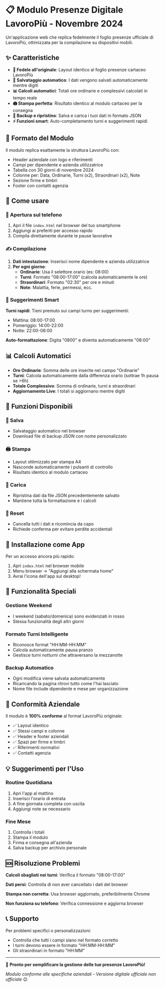 # 📋 Modulo Presenze Digitale LavoroPiù - Novembre 2024

Un'applicazione web che replica fedelmente il foglio presenze ufficiale di LavoroPiù, ottimizzata per la compilazione su dispositivi mobili.

## ✨ Caratteristiche

- **📱 Fedele all'originale**: Layout identico al foglio presenze cartaceo LavoroPiù
- **💾 Salvataggio automatico**: I dati vengono salvati automaticamente mentre digiti
- **📊 Calcoli automatici**: Totali ore ordinarie e complessivi calcolati in tempo reale
- **🖨️ Stampa perfetta**: Risultato identico al modulo cartaceo per la consegna
- **📂 Backup e ripristino**: Salva e carica i tuoi dati in formato JSON
- **⚡ Funzioni smart**: Auto-completamento turni e suggerimenti rapidi

## 🎯 Formato del Modulo

Il modulo replica esattamente la struttura LavoroPiù con:
- Header aziendale con logo e riferimenti
- Campi per dipendente e azienda utilizzatrice
- Tabella con 30 giorni di novembre 2024
- Colonne per: Data, Ordinarie, Turni (x2), Straordinari (x2), Note
- Sezione firme e timbri
- Footer con contatti agenzia

## 🚀 Come usare

### 📱 Apertura sul telefono
1. Apri il file `index.html` nel browser del tuo smartphone
2. Aggiungi ai preferiti per accesso rapido
3. Compila direttamente durante le pause lavorative

### ✍️ Compilazione
1. **Dati intestazione**: Inserisci nome dipendente e azienda utilizzatrice
2. **Per ogni giorno**:
   - **Ordinarie**: Usa il selettore orario (es: 08:00)
   - **Turni**: Formato "08:00-17:00" (calcola automaticamente le ore)
   - **Straordinari**: Formato "02:30" per ore e minuti
   - **Note**: Malattia, ferie, permessi, ecc.

### 🎯 Suggerimenti Smart

**Turni rapidi**: Tieni premuto sui campi turno per suggerimenti:
- Mattina: 08:00-17:00
- Pomeriggio: 14:00-22:00  
- Notte: 22:00-06:00

**Auto-formattazione**: Digita "0800" e diventa automaticamente "08:00"

## 📊 Calcoli Automatici

- **Ore Ordinarie**: Somma delle ore inserite nel campo "Ordinarie"
- **Turni**: Calcola automaticamente dalla differenza orario (sottrae 1h pausa se >6h)
- **Totale Complessivo**: Somma di ordinarie, turni e straordinari
- **Aggiornamento Live**: I totali si aggiornano mentre digiti

## 💾 Funzioni Disponibili

### 💾 Salva
- Salvataggio automatico nel browser
- Download file di backup JSON con nome personalizzato

### 🖨️ Stampa
- Layout ottimizzato per stampa A4
- Nasconde automaticamente i pulsanti di controllo
- Risultato identico al modulo cartaceo

### 📂 Carica
- Ripristina dati da file JSON precedentemente salvato
- Mantiene tutta la formattazione e i calcoli

### 🔄 Reset
- Cancella tutti i dati e ricomincia da capo
- Richiede conferma per evitare perdite accidentali

## 📱 Installazione come App

Per un accesso ancora più rapido:
1. Apri `index.html` nel browser mobile
2. Menu browser → "Aggiungi alla schermata home"
3. Avrai l'icona dell'app sul desktop!

## 🔧 Funzionalità Speciali

### Gestione Weekend
- I weekend (sabato/domenica) sono evidenziati in rosso
- Stessa funzionalità degli altri giorni

### Formato Turni Intelligente
- Riconosce format "HH:MM-HH:MM" 
- Calcola automaticamente pausa pranzo
- Gestisce turni notturni che attraversano la mezzanotte

### Backup Automatico
- Ogni modifica viene salvata automaticamente
- Ricaricando la pagina ritrovi tutto come l'hai lasciato
- Nome file include dipendente e mese per organizzazione

## 📄 Conformità Aziendale

Il modulo è **100% conforme** al format LavoroPiù originale:
- ✅ Layout identico
- ✅ Stessi campi e colonne  
- ✅ Header e footer aziendali
- ✅ Spazi per firme e timbri
- ✅ Riferimenti normativi
- ✅ Contatti agenzia

## 💡 Suggerimenti per l'Uso

### Routine Quotidiana
1. Apri l'app al mattino
2. Inserisci l'orario di entrata
3. A fine giornata completa con uscita
4. Aggiungi note se necessario

### Fine Mese
1. Controlla i totali
2. Stampa il modulo
3. Firma e consegna all'azienda
4. Salva backup per archivio personale

## 🆘 Risoluzione Problemi

**Calcoli sbagliati nei turni**: Verifica il formato "08:00-17:00"

**Dati persi**: Controlla di non aver cancellato i dati del browser

**Stampa non corretta**: Usa browser aggiornato, preferibilmente Chrome

**Non funziona su telefono**: Verifica connessione e aggiorna browser

## 📞 Supporto

Per problemi specifici o personalizzazioni:
- Controlla che tutti i campi siano nel formato corretto
- I turni devono essere in formato "HH:MM-HH:MM"
- Gli straordinari in formato "HH:MM"

---

💼 **Pronto per semplificare la gestione delle tue presenze LavoroPiù!**

*Modulo conforme alle specifiche aziendali - Versione digitale ufficiale non ufficiale* 😉 
